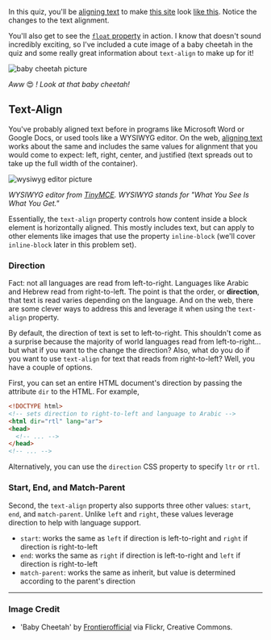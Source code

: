 In this quiz, you'll be [aligning text](https://developer.mozilla.org/en-US/docs/Web/CSS/text-align) to make [this site](http://udacity.github.io/fend-box-model-and-semantics/exercises/text-align-with-cheetahs/index.html) look [like this](http://udacity.github.io/fend/lessons/L5/problem-set/04-text-align-with-cheetahs/final.jpg). Notice the changes to the text alignment.

You'll also get to see the [`float` property](https://developer.mozilla.org/en-US/docs/Web/CSS/float) in action. I know that doesn't sound incredibly exciting, so I've included a cute image of a baby cheetah in the quiz and some really great information about `text-align` to make up for it!

![baby cheetah picture](http://udacity.github.io/fend/lessons/L5/problem-set/04-text-align-with-cheetahs/baby-cheetah.jpg)

_Aww_ 😍 _! Look at that baby cheetah!_

## Text-Align

You've probably aligned text before in programs like Microsoft Word or Google Docs, or used tools like a WYSIWYG editor. On the web, [aligning text](https://developer.mozilla.org/en-US/docs/Web/CSS/text-align) works about the same and includes the same values for alignment that you would come to expect: left, right, center, and justified (text spreads out to take up the full width of the container).

![wysiwyg editor picture](http://udacity.github.io/fend/lessons/L5/problem-set/04-text-align-with-cheetahs/wysiwyg-editor.png)

_WYSIWYG editor from [TinyMCE](https://www.tinymce.com/). WYSIWYG stands for "What You See Is What You Get."_

Essentially, the `text-align` property controls how content inside a block element is horizontally aligned. This mostly includes text, but can apply to other elements like images that use the property `inline-block` (we'll cover `inline-block` later in this problem set).

### Direction

Fact: not all languages are read from left-to-right. Languages like Arabic and Hebrew read from right-to-left. The point is that the order, or **direction**, that text is read varies depending on the language. And on the web, there are some clever ways to address this and leverage it when using the `text-align` property.

By default, the direction of text is set to left-to-right. This shouldn't come as a surprise because the majority of world languages read from left-to-right... but what if you want to the change the direction? Also, what do you do if you want to use `text-align` for text that reads from right-to-left? Well, you have a couple of options.

First, you can set an entire HTML document's direction by passing the attribute `dir` to the HTML. For example,

```html
<!DOCTYPE html>
<!-- sets direction to right-to-left and language to Arabic -->
<html dir="rtl" lang="ar">
<head>
  <!-- ... -->
</head>
<!-- ... -->
```

Alternatively, you can use the `direction` CSS property to specify `ltr` or `rtl`.

### Start, End, and Match-Parent

Second, the `text-align` property also supports three other values: `start`, `end`, and `match-parent`. Unlike `left` and `right`, these values leverage direction to help with language support.

- `start`: works the same as `left` if direction is left-to-right and `right` if direction is right-to-left
- `end`: works the same as `right` if direction is left-to-right and `left` if direction is right-to-left
- `match-parent`: works the same as inherit, but value is determined according to the parent's direction

---

### Image Credit

- 'Baby Cheetah' by [Frontierofficial](https://www.flickr.com/photos/frontierofficial/) via Flickr, Creative Commons.